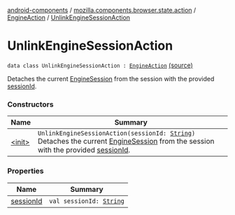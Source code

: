 [android-components](../../../index.md) / [mozilla.components.browser.state.action](../../index.md) / [EngineAction](../index.md) / [UnlinkEngineSessionAction](./index.md)

# UnlinkEngineSessionAction

`data class UnlinkEngineSessionAction : `[`EngineAction`](../index.md) [(source)](https://github.com/mozilla-mobile/android-components/blob/master/components/browser/state/src/main/java/mozilla/components/browser/state/action/BrowserAction.kt#L236)

Detaches the current [EngineSession](../../../mozilla.components.concept.engine/-engine-session/index.md) from the session with the provided [sessionId](session-id.md).

### Constructors

| Name | Summary |
|---|---|
| [&lt;init&gt;](-init-.md) | `UnlinkEngineSessionAction(sessionId: `[`String`](https://kotlinlang.org/api/latest/jvm/stdlib/kotlin/-string/index.html)`)`<br>Detaches the current [EngineSession](../../../mozilla.components.concept.engine/-engine-session/index.md) from the session with the provided [sessionId](session-id.md). |

### Properties

| Name | Summary |
|---|---|
| [sessionId](session-id.md) | `val sessionId: `[`String`](https://kotlinlang.org/api/latest/jvm/stdlib/kotlin/-string/index.html) |
